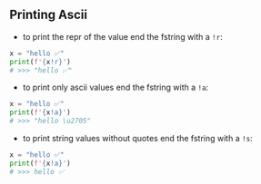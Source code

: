
## Printing Ascii

- to print the repr of the value end the fstring with a `!r`:

```python
x = "hello ✅"
print(f'{x!r}')
# >>> "hello ✅"
```

- to print only ascii values end the fstring with a `!a`:

```python
x = "hello ✅"
print(f'{x!a}')
# >>> "hello \u2705"
```

- to print string values without quotes end the fstring with a `!s`:

```python
x = "hello ✅"
print(f'{x!a}')
# >>> hello ✅
```
